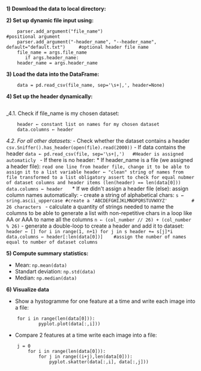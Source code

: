 **1) Download the data to local directory:**

**2) Set up dynamic file input using:**
```
	parser.add_argument("file_name")    						#positional argument
	parser.add_argument("-header_name", "--header_name", default="default.txt") 	#optional header file name
	file_name = args.file_name
	   if args.header_name:
	header_name = args.header_name
```
**3) Load the data into the DataFrame:**
```
	data = pd.read_csv(file_name, sep='\s+|,', header=None)
```
**4) Set up the header dynamically:**
```
```
_4.1. Check if file_name is my chosen dataset:
```
	header ← constant list on names for my chosen dataset
	data.columns ← header 						
```
_4.2. For all other datasets:_
      - Check whether the dataset contains a header
      ```
      	csv.Sniffer().has_header(open(file).read(2000))
      ```
      - If data contains the header
      ```
      	data ← pd.read_csv(file, sep='\s+|,')	#Header is assigned automaticly 
      ```
      - If there is no header:
        * If header_name is a file (we assigned a header file):
	```
	read one line from header file, change it to be able to assign it to a list variable
  	header ← "clean" string of names from file transformed to a list
  	obligatory assert to check for equal nubmer of dataset columns and header items (len(header) == len(data[0]))
  	data.columns ← header 	
	```
	* If we didn't assign a header file (else): assign column names automatically:
	  - create a string of alphabetical chars:
	  ```
	  	s ← sring.ascii_uppercase #create a 'ABCDEFGHIJKLMNOPQRSTUVWXYZ'		 # 26 characters 
	  ```
	  - calculate a quantity of strings needed to name the columns to be able to generate a list with non-repetitive chars in a loop like AA or AAA to name all the columns
	  ```
	  	n ← (col_number // 26) + (col_number % 26)
	  ```
	  - generate a double-loop to create a header and add it to dataset:
	  ```
	  	header ← []
        	for i in range(1, n+1)
            	    for j in s
                	header += s[j]*i
        	data.columns ← header[:len(data[0])] 	#assign the number of names equal to number of dataset columns
	  ```

**5) Compute summary statistics:**
* Mean: `np.mean(data)`
* Standart deviation: `np.std(data)`
* Median: `np.median(data)`
	
**6) Visualize data**
* Show a hystogramme for one feature at a time and write each image into a file:
```
	for i in range(len(data[0])):
            pyplot.plot(data[:,i]))
```
* Compare 2 features at a time write each image into a file:
```
	j = 0
        for i in range(len(data[0])):
            for j in range((i+j),len(data[0])):
                pyplot.skatter(data[:,i], data[:,j]))
```
				
